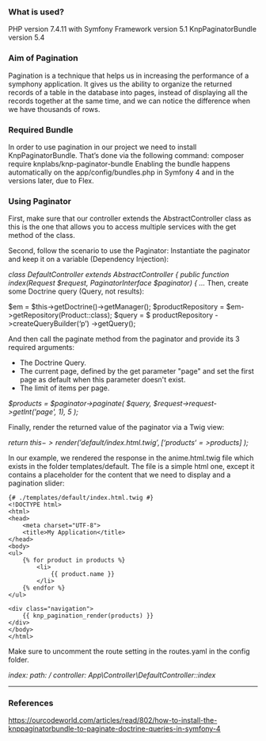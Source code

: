 ### What is used?

PHP version 7.4.11 with Symfony Framework version 5.1
KnpPaginatorBundle version 5.4

### Aim of Pagination

Pagination is a technique that helps us in increasing the performance of a symphony application. It gives us the ability to organize the returned records of a table in the database into pages, instead of displaying all the records together at the same time, and we can notice the difference when we have thousands of rows.

### Required Bundle

In order to use pagination in our project we need to install KnpPaginatorBundle. That’s done via the following command:
composer require knplabs/knp-paginator-bundle
Enabling the bundle happens automatically on the app/config/bundles.php in Symfony 4 and in the versions later, due to Flex.

### Using Paginator

First, make sure that our controller extends the AbstractController class as this is the one that allows you to access multiple services with the get method of the class.

Second, follow the scenario to use the Paginator:
Instantiate the paginator and keep it on a variable (Dependency Injection):

*class DefaultController extends AbstractController
{
    public function index(Request $request, PaginatorInterface $paginator)
    {
…*
Then, create some Doctrine query (Query, not results):

$em = $this->getDoctrine()->getManager();
$productRepository = $em->getRepository(Product::class);
$query = $ productRepository ->createQueryBuilder(‘p’)
            ->getQuery();

And then call the paginate method from the paginator and provide its 3 required arguments:

- The Doctrine Query.
- The current page, defined by the get parameter "page" and set the first page as default when this parameter doesn't exist.
- The limit of items per page.

*$products = $paginator->paginate(
            $query,
            $request->request->getInt('page', 1),
            5
        );*

Finally, render the returned value of the paginator via a Twig view: 

*return $this->render('default/index.html.twig',
            [‘products ‘=>$products]
        );*

In our example, we rendered the response in the anime.html.twig file which exists in the folder templates/default. The file is a simple html one, except it contains a placeholder for the content that we need to display and a pagination slider:

```
{# ./templates/default/index.html.twig #}
<!DOCTYPE html>
<html>
<head>
    <meta charset="UTF-8">
    <title>My Application</title>
</head>
<body>
<ul>
    {% for product in products %}
        <li>
            {{ product.name }}
        </li>
    {% endfor %}
</ul>

<div class="navigation">
    {{ knp_pagination_render(products) }}
</div>
</body>
</html>
```

Make sure to uncomment the route setting in the routes.yaml in the config folder.

*index:
    path: /
    controller: App\Controller\DefaultController::index*

-----
### References
https://ourcodeworld.com/articles/read/802/how-to-install-the-knppaginatorbundle-to-paginate-doctrine-queries-in-symfony-4
